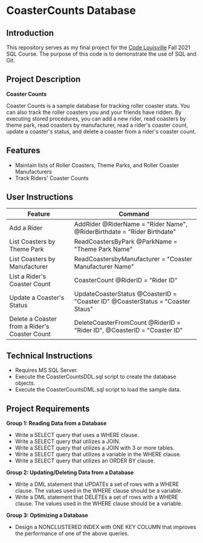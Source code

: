 # CoasterCounts  Database

## Introduction
This repository serves as my final project for the [Code Louisville](https://www.codelouisville.org) Fall 2021 SQL Course.  The purpose of this code is to demonstrate the use of SQL and Git.

## Project Description

**Coaster Counts**

Coaster Counts is a sample database for tracking roller coaster stats.  You can also track the roller coasters you and your friends have ridden.  By executing stored procedures, you can add a new rider, read coasters by theme park, read coasters by manufacturer, read a rider's coaster count, update a coaster's status, and delete a coaster from a rider's coaster count.

## Features

- Maintain lists of Roller Coasters, Theme Parks, and Roller Coaster Manufacturers
- Track Riders' Coaster Counts

## User Instructions

| Feature | Command |
| ---------- | ---------- |
| Add a Rider | AddRider @RiderName = "Rider Name", @RiderBirthdate = "Rider Birthdate" |
| List Coasters by Theme Park | ReadCoastersByPark @ParkName = "Theme Park Name" |
| List Coasters by Manufacturer | ReadCoastersbyManufacturer = "Coaster Manufacturer Name" |
| List a Rider's Coaster Count | CoasterCount @RiderID = "Rider ID" |
| Update a Coaster's Status | UpdateCoasterStatus @CoasterID = "Coaster ID" @CoasterStatus = "Coaster Staus" |
| Delete a Coaster from a Rider's Coaster Count | DeleteCoasterFromCount @RiderID = "Rider ID", @CoasterID = "Coaster ID" |

## Technical Instructions

- Requires MS SQL Server.
- Execute the CoasterCountsDDL.sql script to create the database objects.
- Execute the CoasterCountsDML.sql script to load the sample data.

## Project Requirements

**Group 1: Reading Data from a Database**

- Write a SELECT query that uses a WHERE clause.
- Write a SELECT query that utilizes a JOIN.
- Write a SELECT query that utilizes a JOIN with 3 or more tables.
- Write a SELECT query that utilizes a variable in the WHERE clause.
- Write a SELECT query that utilizes an ORDER BY clause.


**Group 2: Updating/Deleting Data from a Database**

- Write a DML statement that UPDATEs a set of rows with a WHERE clause. The values used in the WHERE clause should be a variable.
- Write a DML statement that DELETEs a set of rows with a WHERE clause. The values used in the WHERE clause should be a variable.

**Group 3: Optimizing a Database**

- Design a NONCLUSTERED INDEX with ONE KEY COLUMN that improves the performance of one of the above queries.